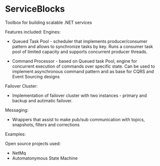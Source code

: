 # ServiceBlocks
Toolbox for building scalable .NET services

Features included:
Engines:
 * Queued Task Pool - scheduler that implements producer/consumer pattern and allows to synchronize tasks by key.
 Runs a consumer task pool of limited capacity and supports concurrent producer threads.
 
 * Command Processor - based on Queued task Pool, engine for concurrent execution of commands over specific state.
 Can be used to implement asynchronous command pattern and as base for CQRS and Event Sourcing designs
 
 Failover Cluster:
 * Implementation of failover cluster with two instances - primary and backup and autimatic failover.
 
 Messaging:
 * Wrappers that assist to make pub/sub communication with topics, snapshots, filters and corrections
 
 Examples:
 

Open source projects used:
* NetMq
* Automatonymous State Machine


